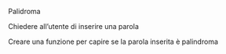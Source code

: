 Palidroma

Chiedere all’utente di inserire una parola

Creare una funzione per capire se la parola inserita è palindroma